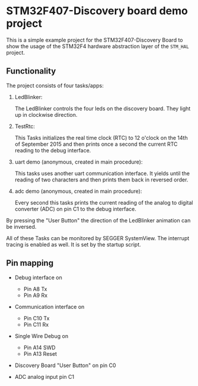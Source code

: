 # STM32F407-Discovery board demo project

This is a simple example project for the STM32F407-Discovery Board to show the usage
of the STM32F4 hardware abstraction layer of the `STM_HAL` project.

## Functionality

The project consists of four tasks/apps:
1. LedBlinker:

   The LedBlinker controls the four leds on the discovery board. They light up in
   clockwise direction.

2. TestRtc:

   This Tasks initializes the real time clock (RTC) to 12 o'clock on the 14th of
   September 2015 and then prints once a second the current RTC reading to the
   debug interface.

3. uart demo (anonymous, created in main procedure):

   This tasks uses another uart communication interface. It yields until the reading
   of two characters and then prints them back in reversed order.

4. adc demo (anonymous, created in main procedure):

   Every second this tasks prints the current  reading of the analog to digital
   converter (ADC) on pin C1 to the debug interface.

By pressing the "User Button" the direction of the LedBlinker animation can be
inversed.

All of these Tasks can be monitored by SEGGER SystemView. The interrupt tracing is
enabled as well. It is set by the startup script.

## Pin mapping

- Debug interface on
  - Pin A8 Tx
  - Pin A9 Rx

- Communication interface on
  - Pin C10 Tx
  - Pin C11 Rx

- Single Wire Debug on
  - Pin A14 SWD
  - Pin A13 Reset

- Discovery Board "User Button" on pin C0

- ADC analog input pin C1
